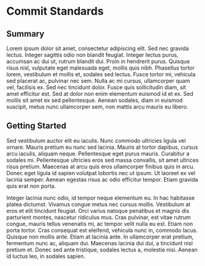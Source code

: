 # Commit Standards

## Summary

Lorem ipsum dolor sit amet, consectetur adipiscing elit. Sed nec gravida lectus. Integer sagittis odio non blandit feugiat. Integer lectus purus, accumsan ac dui ut, rutrum blandit dui. Proin in hendrerit purus. Quisque risus nisl, vulputate eget malesuada eget, mollis quis nibh. Phasellus tortor lorem, vestibulum et mollis et, sodales sed lectus. Fusce tortor mi, vehicula sed placerat ac, pulvinar nec sem. Nulla ac mi cursus, ullamcorper quam vel, facilisis ex. Sed nec tincidunt dolor. Fusce quis sollicitudin diam, sit amet efficitur est. Sed at dolor non enim elementum euismod id et ex. Sed mollis sit amet ex sed pellentesque. Aenean sodales, diam in euismod suscipit, metus nunc ullamcorper sem, non mattis arcu mauris eu libero.

## Getting Started

Sed vestibulum auctor elit eu iaculis. Nunc commodo ultricies ligula vel ornare. Mauris pretium eu nunc sed lacinia. Mauris at tortor dapibus, cursus arcu iaculis, aliquam neque. Pellentesque eget purus mauris. Curabitur a sodales mi. Pellentesque ultricies eros sed massa convallis, sit amet ultrices risus pretium. Maecenas at arcu quis eros ullamcorper finibus quis in arcu. Donec eget ligula id sapien volutpat lobortis nec ut ipsum. Ut laoreet ex vel lacinia semper. Aenean egestas risus ac odio efficitur tempor. Etiam gravida quis erat non porta.

Integer lacinia nunc odio, id tempor neque elementum eu. In hac habitasse platea dictumst. Vivamus congue metus nec cursus mollis. Vestibulum at eros et elit tincidunt feugiat. Orci varius natoque penatibus et magnis dis parturient montes, nascetur ridiculus mus. Cras pulvinar, est vitae rutrum congue, mauris tellus venenatis mi, ac tempor velit nulla eu est. Etiam non porta tortor. Cras consequat est eleifend, vehicula nunc in, commodo lacus. Quisque non mollis ante. Etiam at lacinia ante. In ullamcorper erat pretium, fermentum nunc ac, aliquam dui. Maecenas lacinia dui dui, a tincidunt nisl pretium et. Donec sed ante tristique, sodales lectus a, molestie nisi. Aenean id luctus leo, in sodales sapien.
